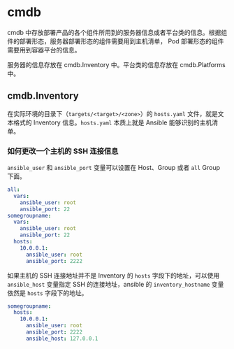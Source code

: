 # cmdb

cmdb 中存放部署产品的各个组件所用到的服务器信息或者平台类的信息。根据组件的部署形态，服务器部署形态的组件需要用到主机清单， Pod 部署形态的组件需要用到容器平台的信息。

服务器的信息存放在 cmdb.Inventory 中。平台类的信息存放在 cmdb.Platforms 中。

## cmdb.Inventory

在实际环境的目录下（`targets/<target>/<zone>`）的 `hosts.yaml` 文件，就是文本格式的 Inventory 信息。`hosts.yaml` 本质上就是 Ansible 能够识别的主机清单。

### 如何更改一个主机的 SSH 连接信息

`ansible_user` 和 `ansible_port` 变量可以设置在 Host、Group 或者 `all` Group 下面。

```yaml
all:
  vars:
    ansible_user: root
    ansible_port: 22
somegroupname:
  vars:
    ansible_user: root
    ansible_port: 22
  hosts:
    10.0.0.1:
      ansible_user: root
      ansible_port: 2222
```

如果主机的 SSH 连接地址并不是 Inventory 的 `hosts` 字段下的地址，可以使用 `ansible_host` 变量指定 SSH 的连接地址，ansible 的 `inventory_hostname` 变量依然是 `hosts` 字段下的地址。

```yaml
somegroupname:
  hosts:
    10.0.0.1:
      ansible_user: root
      ansible_port: 2222
      ansible_host: 127.0.0.1
```
